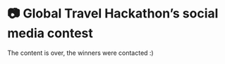 # :camera: Global Travel Hackathon’s social media contest

The content is over, the winners were contacted :) 
